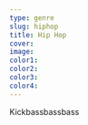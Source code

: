 ```yaml
---
type: genre
slug: hiphop
title: Hip Hop
cover:
image:
color1:
color2:
color3:
color4:
---
```



Kickbassbassbass
